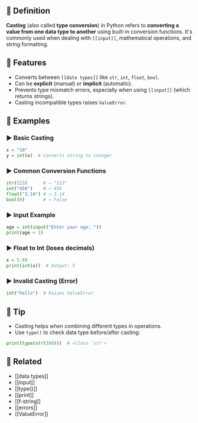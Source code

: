 ## 🧾 Definition
**Casting** (also called **type conversion**) in Python refers to **converting a value from one data type to another** using built-in conversion functions. It's commonly used when dealing with `[[input]]`, mathematical operations, and string formatting.

## 🧩 Features
- Converts between `[[data types]]` like `str`, `int`, `float`, `bool`.
- Can be **explicit** (manual) or **implicit** (automatic).
- Prevents type mismatch errors, especially when using `[[input]]` (which returns strings).
- Casting incompatible types raises `ValueError`.

## 🧪 Examples

### ▶️ Basic Casting
```python
x = "10"
y = int(x)  # Converts string to integer
```

### ▶️ Common Conversion Functions
```python
str(123)      # → "123"
int("456")    # → 456
float("3.14") # → 3.14
bool(0)       # → False
```

### ▶️ Input Example
```python
age = int(input("Enter your age: "))
print(age + 1)
```

### ▶️ Float to Int (loses decimals)
```python
x = 5.99
print(int(x))  # Output: 5
```

### ▶️ Invalid Casting (Error)
```python
int("hello")  # Raises ValueError
```

## 🧠 Tip
- Casting helps when combining different types in operations.
- Use `type()` to check data type before/after casting:
```python
print(type(str(100)))  # <class 'str'>
```

## 🔗 Related
- [[data types]]
- [[input]]
- [[type()]]
- [[print]]
- [[f-string]]
- [[errors]]
- [[ValueError]]